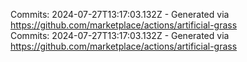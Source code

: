 Commits: 2024-07-27T13:17:03.132Z - Generated via https://github.com/marketplace/actions/artificial-grass
<br>
Commits: 2024-07-27T13:17:03.132Z - Generated via https://github.com/marketplace/actions/artificial-grass
<br>
